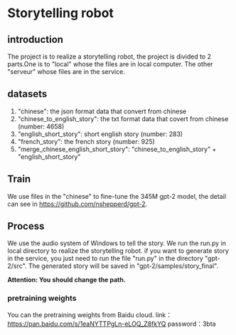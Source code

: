 # Storytelling robot
## introduction
The project is to realize a storytelling robot, the project is divided to 2 parts.One is to "local" whose the files are in local computer.
The other "serveur" whose files are in the service.
## datasets
 1. "chinese": the json format data that convert from chinese
 1. "chinese_to_english_story": the txt format data that covert from chinese (number: 4658)
 1. "english_short_story": short english story (number: 283)
 1. "french_story": the french story (number: 925)
 1. "merge_chinese_english_short_story": "chinese_to_english_story" + "english_short_story"
## Train
We use files in the "chinese" to fine-tune the 345M gpt-2 model, the detail can see in https://github.com/nshepperd/gpt-2.

## Process
We use the audio system of Windows to tell the story. We run the run.py in local directory to realize the storytelling robot.
if you want to generate story in the service, you just need to run the file "run.py" in the directory "gpt-2/src".
The generated story will be saved in "gpt-2/samples/story_final".

**Attention: You should change the path.**

### pretraining weights
You can the pretraining weights from Baidu cloud.
link：https://pan.baidu.com/s/1eaNYTTPgLn-eLOQ_Z8fkYQ 
password：3bta
